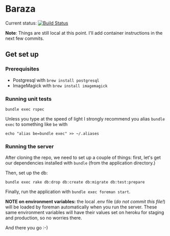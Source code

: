 # Baraza

Current status: [![Build Status](https://snap-ci.com/Z3XXANONKIklTpFY0rIbTOFjSiyOD3KyWifmzqJEQu0/build_image)](https://snap-ci.com/cuevee/baraza/branch/master)

**Note**: Things are still local at this point. I'll add container instructions
in the next few commits.

## Get set up

### Prerequisites

- Postgresql with `brew install postgresql`
- ImageMagick with `brew install imagemagick`

### Running unit tests

`bundle exec rspec`

Unless you type at the speed of light I strongly recommend you alias `bundle exec` to something like `be` with

    echo "alias be=bundle exec" >> ~/.aliases

### Running the server

After cloning the repo, we need to set up a couple of things: first, let's get our dependencies installed with `bundle` (from the application directory.)

Then, set up the db:

    bundle exec rake db:drop db:create db:migrate db:test:prepare

Finally, run the application with `bundle exec foreman start`.

**NOTE on environment variables:** the local .env file (*do not commit this file!*) will be loaded by foreman automatically when you run the server. These same environment variables will have their values set on heroku for staging and production, so no worries there.

And there you go :-)
